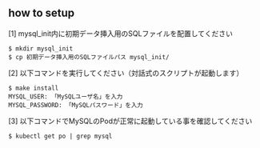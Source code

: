 ## how to setup

[1] mysql_init内に初期データ挿入用のSQLファイルを配置してください

```
$ mkdir mysql_init
$ cp 初期データ挿入用のSQLファイルパス mysql_init/
```

[2] 以下コマンドを実行してください（対話式のスクリプトが起動します）

```
$ make install
MYSQL_USER: 「MySQLユーザ名」を入力
MYSQL_PASSWORD: 「MySQLパスワード」を入力
```

[3] 以下コマンドでMySQLのPodが正常に起動している事を確認してください

```
$ kubectl get po | grep mysql
```